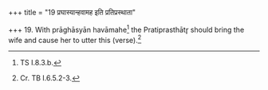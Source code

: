 +++
title = "19 प्रघास्यान्हवामह इति प्रतिप्रस्थाता"

+++
19. With prāghāsyān havāmahe[^1] the Pratiprasthātr̥ should bring the wife and cause her to utter this (verse).[^2]  


[^1]: TS I.8.3.b.  

[^2]: Cr. TB I.6.5.2-3.  
